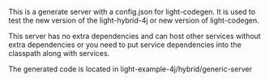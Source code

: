 This is a generate server with a config.json for light-codegen. It
is used to test the new version of the light-hybrid-4j or new version
of light-codegen. 

This server has no extra dependencies and can host other services
without extra dependencies or you need to put service dependencies
into the classpath along with services.

The generated code is located in light-example-4j/hybrid/generic-server

